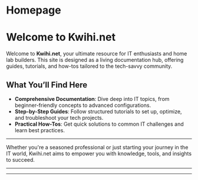 # Homepage

# Welcome to **Kwihi.net**

Welcome to **Kwihi.net**, your ultimate resource for IT enthusiasts and home lab builders. This site is designed as a living documentation hub, offering guides, tutorials, and how-tos tailored to the tech-savvy community.

## What You’ll Find Here
- **Comprehensive Documentation**: Dive deep into IT topics, from beginner-friendly concepts to advanced configurations.
- **Step-by-Step Guides**: Follow structured tutorials to set up, optimize, and troubleshoot your tech projects.
- **Practical How-Tos**: Get quick solutions to common IT challenges and learn best practices.

---

Whether you're a seasoned professional or just starting your journey in the IT world, Kwihi.net aims to empower you with knowledge, tools, and insights to succeed.

---

---

